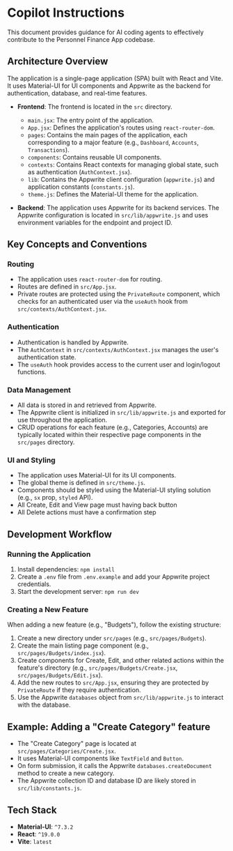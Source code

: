 # Copilot Instructions

This document provides guidance for AI coding agents to effectively contribute to the Personnel Finance App codebase.

## Architecture Overview

The application is a single-page application (SPA) built with React and Vite. It uses Material-UI for UI components and Appwrite as the backend for authentication, database, and real-time features.

- **Frontend**: The frontend is located in the `src` directory.

  - `main.jsx`: The entry point of the application.
  - `App.jsx`: Defines the application's routes using `react-router-dom`.
  - `pages`: Contains the main pages of the application, each corresponding to a major feature (e.g., `Dashboard`, `Accounts`, `Transactions`).
  - `components`: Contains reusable UI components.
  - `contexts`: Contains React contexts for managing global state, such as authentication (`AuthContext.jsx`).
  - `lib`: Contains the Appwrite client configuration (`appwrite.js`) and application constants (`constants.js`).
  - `theme.js`: Defines the Material-UI theme for the application.

- **Backend**: The application uses Appwrite for its backend services. The Appwrite configuration is located in `src/lib/appwrite.js` and uses environment variables for the endpoint and project ID.

## Key Concepts and Conventions

### Routing

- The application uses `react-router-dom` for routing.
- Routes are defined in `src/App.jsx`.
- Private routes are protected using the `PrivateRoute` component, which checks for an authenticated user via the `useAuth` hook from `src/contexts/AuthContext.jsx`.

### Authentication

- Authentication is handled by Appwrite.
- The `AuthContext` in `src/contexts/AuthContext.jsx` manages the user's authentication state.
- The `useAuth` hook provides access to the current user and login/logout functions.

### Data Management

- All data is stored in and retrieved from Appwrite.
- The Appwrite client is initialized in `src/lib/appwrite.js` and exported for use throughout the application.
- CRUD operations for each feature (e.g., Categories, Accounts) are typically located within their respective page components in the `src/pages` directory.

### UI and Styling

- The application uses Material-UI for its UI components.
- The global theme is defined in `src/theme.js`.
- Components should be styled using the Material-UI styling solution (e.g., `sx` prop, `styled` API).
- All Create, Edit and View page must having back button
- All Delete actions must have a confirmation step

## Development Workflow

### Running the Application

1.  Install dependencies: `npm install`
2.  Create a `.env` file from `.env.example` and add your Appwrite project credentials.
3.  Start the development server: `npm run dev`

### Creating a New Feature

When adding a new feature (e.g., "Budgets"), follow the existing structure:

1.  Create a new directory under `src/pages` (e.g., `src/pages/Budgets`).
2.  Create the main listing page component (e.g., `src/pages/Budgets/index.jsx`).
3.  Create components for Create, Edit, and other related actions within the feature's directory (e.g., `src/pages/Budgets/Create.jsx`, `src/pages/Budgets/Edit.jsx`).
4.  Add the new routes to `src/App.jsx`, ensuring they are protected by `PrivateRoute` if they require authentication.
5.  Use the Appwrite `databases` object from `src/lib/appwrite.js` to interact with the database.

## Example: Adding a "Create Category" feature

- The "Create Category" page is located at `src/pages/Categories/Create.jsx`.
- It uses Material-UI components like `TextField` and `Button`.
- On form submission, it calls the Appwrite `databases.createDocument` method to create a new category.
- The Appwrite collection ID and database ID are likely stored in `src/lib/constants.js`.

## Tech Stack

- **Material-UI**: `^7.3.2`
- **React**: `^19.0.0`
- **Vite**: `latest`

